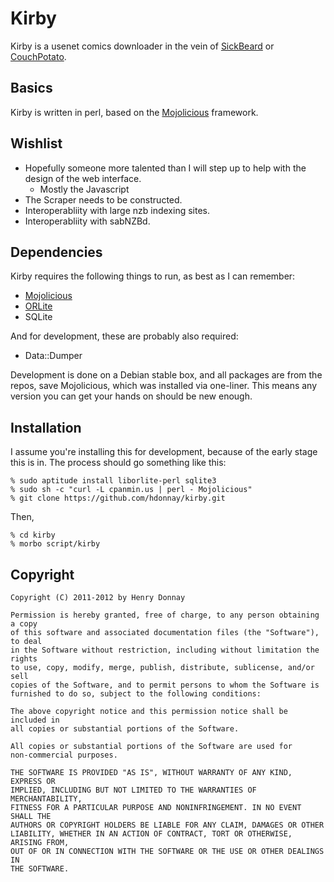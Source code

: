 Kirby
=====

Kirby is a usenet comics downloader in the vein of [SickBeard](http://sickbeard.com) or [CouchPotato](http://couchpotatoapp.com/).

Basics
------

Kirby is written in perl, based on the [Mojolicious](http://mojolicio.us/) framework.

Wishlist
--------

 * Hopefully someone more talented than I will step up to help with the design of the web interface.
   * Mostly the Javascript
 * The Scraper needs to be constructed.
 * Interoperabliity with large nzb indexing sites.
 * Interoperabliity with sabNZBd.

Dependencies
------------

Kirby requires the following things to run, as best as I can remember:

 * [Mojolicious](http://mojolicio.us/)
 * [ORLite](http://search.cpan.org/perldoc?ORLite)
 * SQLite

And for development, these are probably also required:

 * Data::Dumper

Development is done on a Debian stable box, and all packages are from the repos, save Mojolicious, which was installed via one-liner.
This means any version you can get your hands on should be new enough.

Installation
------------

I assume you're installing this for development, because of the early stage this is in. The process should go something like this:

    % sudo aptitude install liborlite-perl sqlite3
    % sudo sh -c "curl -L cpanmin.us | perl - Mojolicious"
    % git clone https://github.com/hdonnay/kirby.git

Then,

    % cd kirby
    % morbo script/kirby

Copyright
---------

    Copyright (C) 2011-2012 by Henry Donnay

    Permission is hereby granted, free of charge, to any person obtaining a copy
    of this software and associated documentation files (the "Software"), to deal
    in the Software without restriction, including without limitation the rights
    to use, copy, modify, merge, publish, distribute, sublicense, and/or sell
    copies of the Software, and to permit persons to whom the Software is
    furnished to do so, subject to the following conditions:

    The above copyright notice and this permission notice shall be included in
    all copies or substantial portions of the Software.

    All copies or substantial portions of the Software are used for
    non-commercial purposes.

    THE SOFTWARE IS PROVIDED "AS IS", WITHOUT WARRANTY OF ANY KIND, EXPRESS OR
    IMPLIED, INCLUDING BUT NOT LIMITED TO THE WARRANTIES OF MERCHANTABILITY,
    FITNESS FOR A PARTICULAR PURPOSE AND NONINFRINGEMENT. IN NO EVENT SHALL THE
    AUTHORS OR COPYRIGHT HOLDERS BE LIABLE FOR ANY CLAIM, DAMAGES OR OTHER
    LIABILITY, WHETHER IN AN ACTION OF CONTRACT, TORT OR OTHERWISE, ARISING FROM,
    OUT OF OR IN CONNECTION WITH THE SOFTWARE OR THE USE OR OTHER DEALINGS IN
    THE SOFTWARE.
